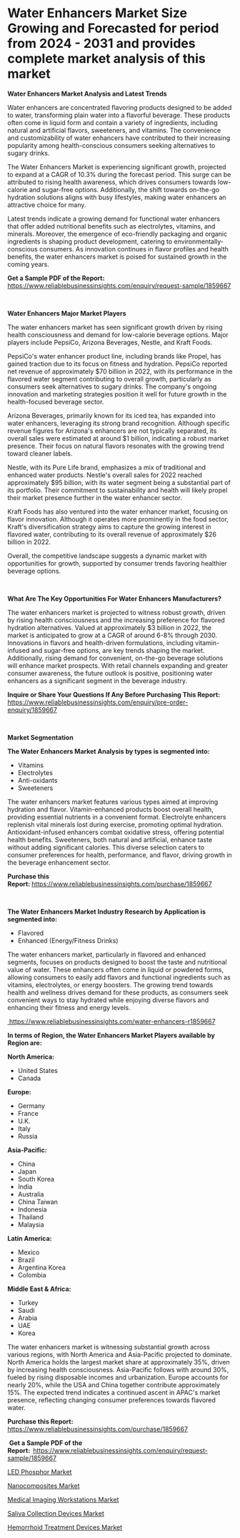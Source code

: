 <p><h1>Water Enhancers Market Size Growing and Forecasted for period from 2024 - 2031 and provides complete market analysis of this market</h1></p><p><strong>Water Enhancers Market Analysis and Latest Trends</strong></p>
<p><p>Water enhancers are concentrated flavoring products designed to be added to water, transforming plain water into a flavorful beverage. These products often come in liquid form and contain a variety of ingredients, including natural and artificial flavors, sweeteners, and vitamins. The convenience and customizability of water enhancers have contributed to their increasing popularity among health-conscious consumers seeking alternatives to sugary drinks.</p><p>The Water Enhancers Market is experiencing significant growth, projected to expand at a CAGR of 10.3% during the forecast period. This surge can be attributed to rising health awareness, which drives consumers towards low-calorie and sugar-free options. Additionally, the shift towards on-the-go hydration solutions aligns with busy lifestyles, making water enhancers an attractive choice for many.</p><p>Latest trends indicate a growing demand for functional water enhancers that offer added nutritional benefits such as electrolytes, vitamins, and minerals. Moreover, the emergence of eco-friendly packaging and organic ingredients is shaping product development, catering to environmentally-conscious consumers. As innovation continues in flavor profiles and health benefits, the water enhancers market is poised for sustained growth in the coming years.</p></p>
<p><strong>Get a Sample PDF of the Report:&nbsp;</strong> <a href="https://www.reliablebusinessinsights.com/enquiry/request-sample/1859667?utm_campaign=48&utm_medium=2&utm_source=Github&utm_content=ia&utm_term=07112024&utm_id=water-enhancers">https://www.reliablebusinessinsights.com/enquiry/request-sample/1859667</a></p>
<p>&nbsp;</p>
<p><strong>Water Enhancers Major Market Players</strong></p>
<p><p>The water enhancers market has seen significant growth driven by rising health consciousness and demand for low-calorie beverage options. Major players include PepsiCo, Arizona Beverages, Nestle, and Kraft Foods.</p><p>PepsiCo's water enhancer product line, including brands like Propel, has gained traction due to its focus on fitness and hydration. PepsiCo reported net revenue of approximately $70 billion in 2022, with its performance in the flavored water segment contributing to overall growth, particularly as consumers seek alternatives to sugary drinks. The company's ongoing innovation and marketing strategies position it well for future growth in the health-focused beverage sector.</p><p>Arizona Beverages, primarily known for its iced tea, has expanded into water enhancers, leveraging its strong brand recognition. Although specific revenue figures for Arizona's enhancers are not typically separated, its overall sales were estimated at around $1 billion, indicating a robust market presence. Their focus on natural flavors resonates with the growing trend toward cleaner labels.</p><p>Nestle, with its Pure Life brand, emphasizes a mix of traditional and enhanced water products. Nestle's overall sales for 2022 reached approximately $95 billion, with its water segment being a substantial part of its portfolio. Their commitment to sustainability and health will likely propel their market presence further in the water enhancer sector.</p><p>Kraft Foods has also ventured into the water enhancer market, focusing on flavor innovation. Although it operates more prominently in the food sector, Kraft's diversification strategy aims to capture the growing interest in flavored water, contributing to its overall revenue of approximately $26 billion in 2022.</p><p>Overall, the competitive landscape suggests a dynamic market with opportunities for growth, supported by consumer trends favoring healthier beverage options.</p></p>
<p>&nbsp;</p>
<p><strong>What Are The Key Opportunities For Water Enhancers Manufacturers?</strong></p>
<p><p>The water enhancers market is projected to witness robust growth, driven by rising health consciousness and the increasing preference for flavored hydration alternatives. Valued at approximately $3 billion in 2022, the market is anticipated to grow at a CAGR of around 6-8% through 2030. Innovations in flavors and health-driven formulations, including vitamin-infused and sugar-free options, are key trends shaping the market. Additionally, rising demand for convenient, on-the-go beverage solutions will enhance market prospects. With retail channels expanding and greater consumer awareness, the future outlook is positive, positioning water enhancers as a significant segment in the beverage industry.</p></p>
<p><strong>Inquire or Share Your Questions If Any Before Purchasing This Report:</strong> <a href="https://www.reliablebusinessinsights.com/enquiry/pre-order-enquiry/1859667?utm_campaign=48&utm_medium=2&utm_source=Github&utm_content=ia&utm_term=07112024&utm_id=water-enhancers">https://www.reliablebusinessinsights.com/enquiry/pre-order-enquiry/1859667</a></p>
<p>&nbsp;</p>
<p><strong>Market Segmentation</strong></p>
<p><strong>The Water Enhancers Market Analysis by types is segmented into:</strong></p>
<p><ul><li>Vitamins</li><li>Electrolytes</li><li>Anti-oxidants</li><li>Sweeteners</li></ul></p>
<p><p>The water enhancers market features various types aimed at improving hydration and flavor. Vitamin-enhanced products boost overall health, providing essential nutrients in a convenient format. Electrolyte enhancers replenish vital minerals lost during exercise, promoting optimal hydration. Antioxidant-infused enhancers combat oxidative stress, offering potential health benefits. Sweeteners, both natural and artificial, enhance taste without adding significant calories. This diverse selection caters to consumer preferences for health, performance, and flavor, driving growth in the beverage enhancement sector.</p></p>
<p><strong>Purchase this Report:&nbsp;</strong><a href="https://www.reliablebusinessinsights.com/purchase/1859667?utm_campaign=48&utm_medium=2&utm_source=Github&utm_content=ia&utm_term=07112024&utm_id=water-enhancers">https://www.reliablebusinessinsights.com/purchase/1859667</a></p>
<p>&nbsp;</p>
<p><strong>The Water Enhancers Market Industry Research by Application is segmented into:</strong></p>
<p><ul><li>Flavored</li><li>Enhanced (Energy/Fitness Drinks)</li></ul></p>
<p><p>The water enhancers market, particularly in flavored and enhanced segments, focuses on products designed to boost the taste and nutritional value of water. These enhancers often come in liquid or powdered forms, allowing consumers to easily add flavors and functional ingredients such as vitamins, electrolytes, or energy boosters. The growing trend towards health and wellness drives demand for these products, as consumers seek convenient ways to stay hydrated while enjoying diverse flavors and enhancing their fitness and energy levels.</p></p>
<p><a href="https://www.reliablebusinessinsights.com/water-enhancers-r1859667?utm_campaign=48&utm_medium=2&utm_source=Github&utm_content=ia&utm_term=07112024&utm_id=water-enhancers">&nbsp;https://www.reliablebusinessinsights.com/water-enhancers-r1859667</a></p>
<p><strong>In terms of Region, the Water Enhancers Market Players available by Region are:</strong></p>
<p>
    <p> <strong> North America: </strong>
        <ul>
            <li>United States</li>
            <li>Canada</li>
        </ul>
        </p> 
    <p> <strong> Europe: </strong>
        <ul>
            <li>Germany</li>
            <li>France</li>
            <li>U.K.</li>
            <li>Italy</li>
            <li>Russia</li>
        </ul>
        </p> 
    <p> <strong> Asia-Pacific: </strong>
        <ul>
            <li>China</li>
            <li>Japan</li>
            <li>South Korea</li>
            <li>India</li>
            <li>Australia</li>
            <li>China Taiwan</li>
            <li>Indonesia</li>
            <li>Thailand</li>
            <li>Malaysia</li>
        </ul>
        </p> 
    <p> <strong> Latin America: </strong>
        <ul>
            <li>Mexico</li>
            <li>Brazil</li>
            <li>Argentina Korea</li>
            <li>Colombia</li>
        </ul>
        </p> 
    <p> <strong> Middle East & Africa: </strong>
        <ul>
            <li>Turkey</li>
            <li>Saudi</li>
            <li>Arabia</li>
            <li>UAE</li>
            <li>Korea</li>
        </ul>
    </p>
    </p>
<p><p>The water enhancers market is witnessing substantial growth across various regions, with North America and Asia-Pacific projected to dominate. North America holds the largest market share at approximately 35%, driven by increasing health consciousness. Asia-Pacific follows with around 30%, fueled by rising disposable incomes and urbanization. Europe accounts for nearly 20%, while the USA and China together contribute approximately 15%. The expected trend indicates a continued ascent in APAC's market presence, reflecting changing consumer preferences towards flavored water.</p></p>
<p><strong>Purchase this Report: </strong><a href="https://www.reliablebusinessinsights.com/purchase/1859667?utm_campaign=48&utm_medium=2&utm_source=Github&utm_content=ia&utm_term=07112024&utm_id=water-enhancers">https://www.reliablebusinessinsights.com/purchase/1859667</a></p>
<p>&nbsp;<strong>Get a Sample PDF of the Report:&nbsp;&nbsp;</strong><a href="https://www.reliablebusinessinsights.com/enquiry/request-sample/1859667?utm_campaign=48&utm_medium=2&utm_source=Github&utm_content=ia&utm_term=07112024&utm_id=water-enhancers">https://www.reliablebusinessinsights.com/enquiry/request-sample/1859667</a></p>
<p><strong></strong></p>
<p><p><a href="https://github.com/Armeladukagjini693/Market-Research-Report-List-1/blob/main/led-phosphor-market.md?utm_campaign=48&utm_medium=2&utm_source=Github&utm_content=ia&utm_term=07112024&utm_id=water-enhancers">LED Phosphor Market</a></p><p><a href="https://github.com/DorinaOsmani364/Market-Research-Report-List-1/blob/main/nanocomposites-market.md?utm_campaign=48&utm_medium=2&utm_source=Github&utm_content=ia&utm_term=07112024&utm_id=water-enhancers">Nanocomposites Market</a></p><p><a href="https://issuu.com/reportprime-2/docs/medical-imaging-workstations-market_dfebde9b07163a?utm_campaign=48&utm_medium=2&utm_source=Github&utm_content=ia&utm_term=07112024&utm_id=water-enhancers">Medical Imaging Workstations Market</a></p><p><a href="https://issuu.com/reportprime-2/docs/saliva-collection-devices-market-si_fa73966e922043?utm_campaign=48&utm_medium=2&utm_source=Github&utm_content=ia&utm_term=07112024&utm_id=water-enhancers">Saliva Collection Devices Market</a></p><p><a href="https://issuu.com/reportprime-2/docs/hemorrhoid-treatment-devices-market_cd4ba96884f66f?utm_campaign=48&utm_medium=2&utm_source=Github&utm_content=ia&utm_term=07112024&utm_id=water-enhancers">Hemorrhoid Treatment Devices Market</a></p></p>